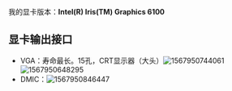 我的显卡版本：**Intel(R) Iris(TM) Graphics 6100**



## 显卡输出接口

- VGA：寿命最长。15孔，CRT显示器（大头）![1567950744061](C:\Users\娜\AppData\Roaming\Typora\typora-user-images\1567950744061.png)![1567950648295](C:\Users\娜\AppData\Roaming\Typora\typora-user-images\1567950648295.png)
- DMIC：![1567950846447](C:\Users\娜\AppData\Roaming\Typora\typora-user-images\1567950846447.png)

